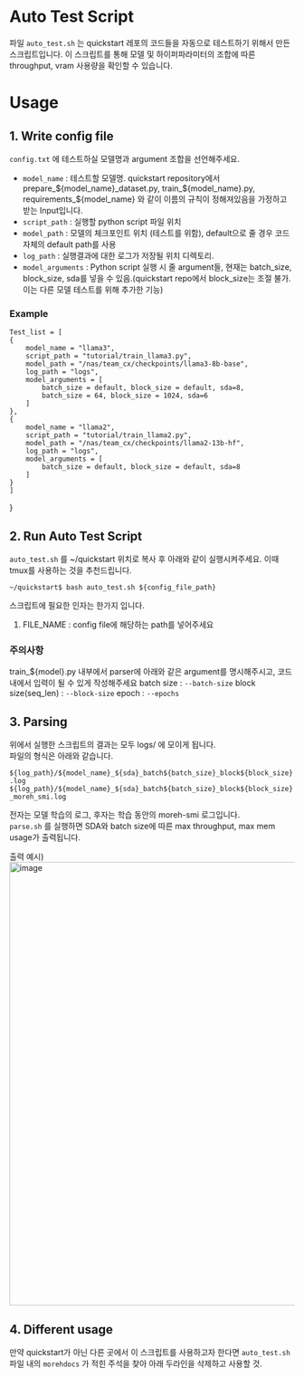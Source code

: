 # Auto Test Script
파일 `auto_test.sh` 는 quickstart 레포의 코드들을 자동으로 테스트하기 위해서 만든 스크립트입니다.
이 스크립트를 통해 모델 및 하이퍼파라미터의 조합에 따른 throughput, vram 사용량을 확인할 수 있습니다.


# Usage

## 1. Write config file
`config.txt` 에 테스트하실 모델명과 argument 조합을 선언해주세요.
- `model_name` : 테스트할 모델명. quickstart repository에서 prepare_${model_name}_dataset.py, train_${model_name}.py, requirements_${model_name} 와 같이 이름의 규칙이 정해져있음을 가정하고 받는 Input입니다.
- `script_path` : 실행할 python script 파일 위치
- `model_path` : 모델의 체크포인트 위치 (테스트를 위함), default으로 줄 경우 코드 자체의 default path를 사용
- `log_path` : 실행결과에 대한 로그가 저장될 위치 디렉토리.
- `model_arguments` : Python script 실행 시 줄 argument들, 현재는 batch_size, block_size, sda를 넣을 수 있음.(quickstart repo에서 block_size는 조절 불가. 이는 다른 모델 테스트를 위해 추가한 기능)

### Example

```
Test_list = [
{
    model_name = "llama3",
    script_path = "tutorial/train_llama3.py",
    model_path = "/nas/team_cx/checkpoints/llama3-8b-base",
    log_path = "logs",
    model_arguments = [
        batch_size = default, block_size = default, sda=8,
        batch_size = 64, block_size = 1024, sda=6
    ]
},
{
    model_name = "llama2",
    script_path = "tutorial/train_llama2.py",
    model_path = "/nas/team_cx/checkpoints/llama2-13b-hf",
    log_path = "logs",
    model_arguments = [
        batch_size = default, block_size = default, sda=8
    ]
}
]
```

}

## 2. Run Auto Test Script
`auto_test.sh` 를 ~/quickstart 위치로 복사 후 아래와 같이 실행시켜주세요.
이때 tmux를 사용하는 것을 추천드립니다.

```
~/quickstart$ bash auto_test.sh ${config_file_path}
```
스크립트에 필요한 인자는 한가지 입니다.
1. FILE_NAME : config file에 해당하는 path를 넣어주세요


### 주의사항
train_${model}.py 내부에서 parser에 아래와 같은 argument를 명시해주시고, 코드내에서 입력이 될 수 있게 작성해주세요
batch size : `--batch-size`
block size(seq_len) : `--block-size`
epoch : `--epochs`

## 3. Parsing
위에서 실행한 스크립트의 결과는 모두 logs/ 에 모이게 됩니다.  
파일의 형식은 아래와 같습니다.  
  
`${log_path}/${model_name}_${sda}_batch${batch_size}_block${block_size}.log`  
`${log_path}/${model_name}_${sda}_batch${batch_size}_block${block_size}_moreh_smi.log`  
  
전자는 모델 학습의 로그, 후자는 학습 동안의 moreh-smi 로그입니다.  
`parse.sh` 를 실행하면 SDA와 batch size에 따른 max throughput, max mem usage가 출력됩니다. 

출력 예시)
<img width="784" alt="image" src="https://github.com/moreh-dev/quickstart/assets/138426917/3f13ae7d-6d1c-420f-8d4e-f1845dc86b2c">

## 4. Different usage
만약 quickstart가 아닌 다른 곳에서 이 스크립트를 사용하고자 한다면 `auto_test.sh` 파일 내의 `morehdocs` 가 적힌 주석을 찾아 아래 두라인을 삭제하고 사용할 것.


